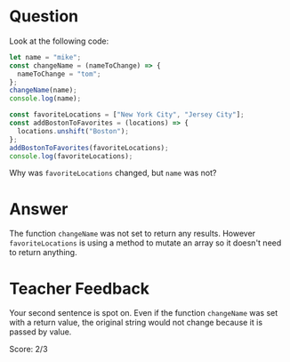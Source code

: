 # Question

Look at the following code:

```js
let name = "mike";
const changeName = (nameToChange) => {
  nameToChange = "tom";
};
changeName(name);
console.log(name);

const favoriteLocations = ["New York City", "Jersey City"];
const addBostonToFavorites = (locations) => {
  locations.unshift("Boston");
};
addBostonToFavorites(favoriteLocations);
console.log(favoriteLocations);
```

Why was `favoriteLocations` changed, but `name` was not?

# Answer
The function `changeName` was not set to return any results. However `favoriteLocations` is using a method to mutate an array so it doesn't need to return anything.
# Teacher Feedback

Your second sentence is spot on. Even if the function `changeName` was set with a return value, the original string would not change because it is passed by value.  

Score: 2/3